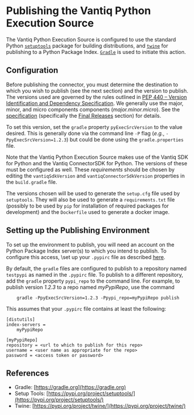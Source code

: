 # Publishing the Vantiq Python Execution Source

The Vantiq Python Execution Source is configured to use the standard Python 
[`setuptools`](https://pypi.org/project/setuptools/) package for building distributions,
and [`twine`](https://pypi.org/project/twine/) for publishing to a Python Package Index. 
[`Gradle`](https://gradle.org) is used to initiate this action.

## Configuration

Before publishing the connector, you must determine the destination to which you wish to publish 
(see the next section) and the version to publish. The versions used are governed by the rules 
outlined in [PEP 440 – Version Identification and Dependency Specification](https://peps.python.org/pep-0440/).
We generally use the major, minor, and micro components components (_major.minor.micro_).
See the [specification](https://peps.python.org/pep-0440/) (specifically the 
[Final Releases](https://peps.python.org/pep-0440/#final-releases) section) for details.

To set this version, set the `gradle` property `pyExecSrcVersion` to the value desired. 
This is generally done via the command line `-P` flag (_e.g._, `-PpyExecSrcVersion=1.2.3`) but
could be done using the `gradle.properties` file.

Note that the Vantiq Python Execution Source makes use of the Vantiq SDK
for Python and the Vantiq ConnectorSDK for Python.  The versions of these must be configured as well.
These _requirements_ should be chosen by editing the `vantiqSdkVersion` and `vantiqConnectorSdkVersion`
properties in the `build.gradle` file.

The versions chosen will be used to generate the `setup.cfg` file used by `setuptools`. 
They will also be used to generate a `requirements.txt` file (possibly to be used by 
`pip` for installation of required packages for development) 
and the `Dockerfile` used to generate a docker image.

## Setting up the Publishing Environment

To set up the environment to publish, you will need an account on the Python Package Index server(s) 
to which you intend to publish. To configure this access, 
\set up your `.pypirc` file as described 
[here](https://packaging.python.org/en/latest/specifications/pypirc/).

By default, the `gradle` files are configured to publish to a repository named `testpypi` 
as named in the `.pypirc` file. To publish to a different repository, add the `gradle` property 
`pypi_repo` to the command line.  For example, to publish version _1.2.3_ to a repo named _myPypiRepo_, 
use the command

```shell
    gradle -PpyExecSrcVersion=1.2.3 -Ppypi_repo=myPypiRepo publish
```

This assumes that your `.pypirc` file contains at least the following:

```
[distutils]
index-servers =
    myPypiRepo

[myPypiRepo]
repository = <url to which to publish for this repo>
username = <user name as appropriate for the repo>
password = <access token or password>
```


## References

* Gradle: [https://gradle.org](https://gradle.org)
* Setup Tools: [https://pypi.org/project/setuptools/](https://pypi.org/project/setuptools/)
* Twine: [https://pypi.org/project/twine/](https://pypi.org/project/twine/)

